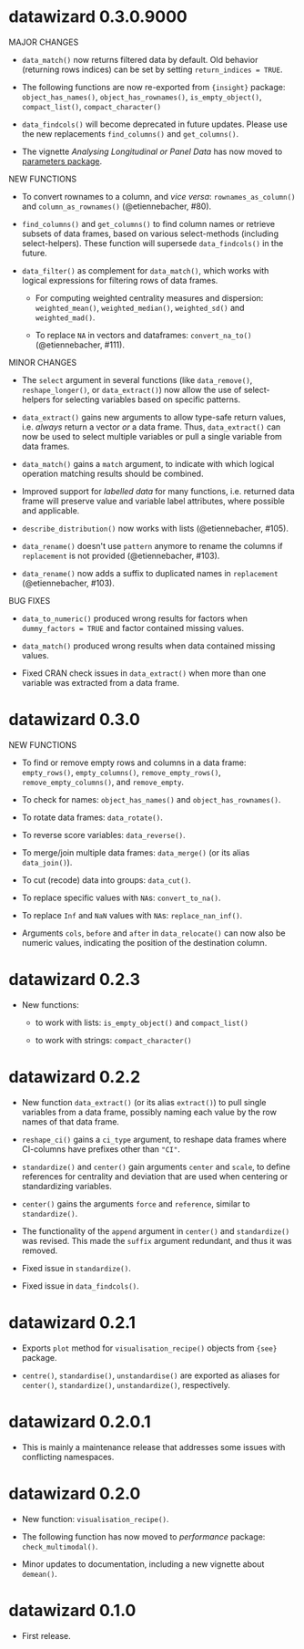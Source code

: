 # datawizard 0.3.0.9000

MAJOR CHANGES

* `data_match()` now returns filtered data by default. Old behavior (returning 
  rows indices) can be set by setting `return_indices = TRUE`.

* The following functions are now re-exported from `{insight}` package:
  `object_has_names()`, `object_has_rownames()`, `is_empty_object()`,
  `compact_list()`, `compact_character()`

* `data_findcols()` will become deprecated in future updates. Please use the
  new replacements `find_columns()` and `get_columns()`.

* The vignette *Analysing Longitudinal or Panel Data* has now moved to 
  [parameters package](https://easystats.github.io/parameters/articles/demean.html).

NEW FUNCTIONS

  * To convert rownames to a column, and *vice versa*: `rownames_as_column()` 
    and `column_as_rownames()` (@etiennebacher, #80).

  * `find_columns()` and `get_columns()` to find column names or retrieve
    subsets of data frames, based on various select-methods (including
    select-helpers). These function will supersede `data_findcols()` in the
    future.

* `data_filter()` as complement for `data_match()`, which works with logical 
  expressions for filtering rows of data frames.

  * For computing weighted centrality measures and dispersion: `weighted_mean()`,
    `weighted_median()`, `weighted_sd()` and `weighted_mad()`.
  
  * To replace `NA` in vectors and dataframes: `convert_na_to()` (@etiennebacher, #111).

MINOR CHANGES

  * The `select` argument in several functions (like `data_remove()`,
    `reshape_longer()`, or  `data_extract()`) now allow the use of select-helpers
    for selecting variables based on specific patterns.

  * `data_extract()` gains new arguments to allow type-safe return values,
    i.e. *always* return a vector *or* a data frame. Thus, `data_extract()`
    can now be used to select multiple variables or pull a single variable
    from data frames.

  * `data_match()` gains a `match` argument, to indicate with which logical
    operation matching results should be combined.

  * Improved support for *labelled data* for many functions, i.e. returned
    data frame will preserve value and variable label attributes, where
    possible and applicable.

  * `describe_distribution()` now works with lists (@etiennebacher, #105).

  * `data_rename()` doesn't use `pattern` anymore to rename the columns if
    `replacement` is not provided (@etiennebacher, #103).

  * `data_rename()` now adds a suffix to duplicated names in `replacement`
    (@etiennebacher, #103).

BUG FIXES

  * `data_to_numeric()` produced wrong results for factors when
    `dummy_factors = TRUE` and factor contained missing values.

  * `data_match()` produced wrong results when data contained missing values.

  * Fixed CRAN check issues in `data_extract()` when more than one variable
    was extracted from a data frame.

# datawizard 0.3.0

NEW FUNCTIONS

  * To find or remove empty rows and columns in a data frame: `empty_rows()`,
    `empty_columns()`, `remove_empty_rows()`, `remove_empty_columns()`, and
    `remove_empty`.

  * To check for names: `object_has_names()` and `object_has_rownames()`.

  * To rotate data frames: `data_rotate()`.

  * To reverse score variables: `data_reverse()`.

  * To merge/join multiple data frames: `data_merge()` (or its alias
    `data_join()`).

  * To cut (recode) data into groups: `data_cut()`.

  * To replace specific values with `NA`s: `convert_to_na()`.

  * To replace `Inf` and `NaN` values with `NA`s: `replace_nan_inf()`.

- Arguments `cols`, `before` and `after` in `data_relocate()` can now also be
  numeric values, indicating the position of the destination column.

# datawizard 0.2.3

- New functions:

  * to work with lists: `is_empty_object()` and `compact_list()`

  * to work with strings: `compact_character()`

# datawizard 0.2.2

- New function `data_extract()` (or its alias `extract()`) to pull single
  variables from a data frame, possibly naming each value by the row names of
  that data frame.

- `reshape_ci()` gains a `ci_type` argument, to reshape data frames where
  CI-columns have prefixes other than `"CI"`.

- `standardize()` and `center()` gain arguments `center` and `scale`, to define
  references for centrality and deviation that are used when centering or
  standardizing variables.

- `center()` gains the arguments `force` and `reference`, similar to
  `standardize()`.

- The functionality of the `append` argument in `center()` and `standardize()`
  was revised. This made the `suffix` argument redundant, and thus it was
  removed.

- Fixed issue in `standardize()`.

- Fixed issue in `data_findcols()`.

# datawizard 0.2.1

- Exports `plot` method for `visualisation_recipe()` objects from `{see}`
  package.

- `centre()`, `standardise()`, `unstandardise()` are exported as aliases for
  `center()`, `standardize()`, `unstandardize()`, respectively.

# datawizard 0.2.0.1

- This is mainly a maintenance release that addresses some issues with
  conflicting namespaces.

# datawizard 0.2.0

- New function: `visualisation_recipe()`.

- The following function has now moved to *performance* package:
  `check_multimodal()`.

- Minor updates to documentation, including a new vignette about `demean()`.

# datawizard 0.1.0

* First release.


